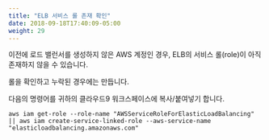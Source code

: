 ```yaml
---
title: "ELB 서비스 롤 존재 확인"
date: 2018-09-18T17:40:09-05:00
weight: 29
---
```


이전에 로드 밸런서를 생성하지 않은 AWS 계정인 경우, 
ELB의 서비스 롤(role)이 아직 존재하지 않을 수 있습니다.

롤을 확인하고 누락된 경우에는 만듭니다.

다음의 명령어를 귀하의 클라우드9 워크스페이스에 복사/붙여넣기 합니다.

```
aws iam get-role --role-name "AWSServiceRoleForElasticLoadBalancing" || aws iam create-service-linked-role --aws-service-name "elasticloadbalancing.amazonaws.com"
```
